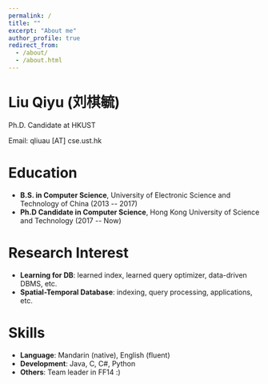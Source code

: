 ```yaml
---
permalink: /
title: ""
excerpt: "About me"
author_profile: true
redirect_from: 
  - /about/
  - /about.html
---
```


Liu Qiyu (刘棋毓)
=====
Ph.D. Candidate at HKUST

Email: qliuau [AT] cse.ust.hk

Education
======
* **B.S. in Computer Science**, University of Electronic Science and Technology of China (2013 -- 2017)
* **Ph.D Candidate in Computer Science**, Hong Kong University of Science and Technology (2017 -- Now)

Research Interest
======
* **Learning for DB**: learned index, learned query optimizer, data-driven DBMS, etc.
* **Spatial-Temporal Database**: indexing, query processing, applications, etc.
  
Skills
======
* **Language**: Mandarin (native), English (fluent)
* **Development**: Java, C, C#, Python
* **Others**: Team leader in FF14 :)
